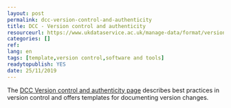```yaml
---
layout: post 
permalink: dcc-version-control-and-authenticity
title: DCC - Version control and authenticity
resourceurl: https://www.ukdataservice.ac.uk/manage-data/format/versioning 
categories: []
ref: 
lang: en
tags: [template,version control,software and tools]
readytopublish: YES
date: 25/11/2019
---
```

The [DCC Version control and authenticity page](https://www.ukdataservice.ac.uk/manage-data/format/versioning) describes best practices in version control and offers templates for documenting version changes. 
